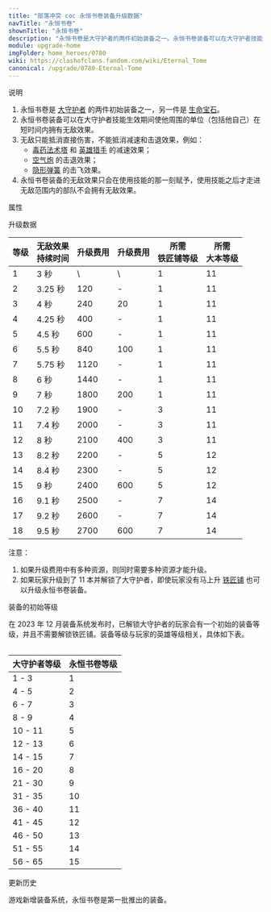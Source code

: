 ```yaml
---
title: "部落冲突 coc 永恒书卷装备升级数据"
navTitle: "永恒书卷"
shownTitle: "永恒书卷"
description: "永恒书卷是大守护者的两件初始装备之一。永恒书卷装备可以在大守护者技能生效期间使他周围的单位（包括他自己）在短时间内拥有无敌效果。无敌只能抵消直接伤害，不能抵消减速和击退效果。"
module: upgrade-home
imgFolder: home_heroes/0780
wiki: https://clashofclans.fandom.com/wiki/Eternal_Tome
canonical: /upgrade/0780-Eternal-Tome
---
```


<UnitInfo :folder="$frontmatter.imgFolder" imgSrc="Eternal_Tome_info.png" :imgAlt="$frontmatter.navTitle" />

<SmallTitle>说明</SmallTitle>

1. 永恒书卷是 [大守护者](/upgrade/0202-Grand-Warden) 的两件初始装备之一，另一件是 [生命宝石](/upgrade/0781-Life-Gem)。
2. 永恒书卷装备可以在大守护者技能生效期间使他周围的单位（包括他自己）在短时间内拥有无敌效果。
3. 无敌只能抵消直接伤害，不能抵消减速和击退效果，例如：
   - [毒药法术塔](/upgrade/0311-Spell-Tower) 和 [英雄猎手](/upgrade/0088-Headhunter) 的减速效果；
   - [空气炮](/upgrade/0306-Air-Sweeper) 的击退效果；
   - [隐形弹簧](/upgrade/0381-Spring-Trap) 的击飞效果。
4. 永恒书卷装备的无敌效果只会在使用技能的那一刻赋予，使用技能之后才走进无敌范围内的部队不会拥有无敌效果。

<SmallTitle>属性</SmallTitle>

<UnitProperties>
    <UnitProperty pKey="技能类型" pValue="主动技能" />
    <UnitProperty pKey="装备稀有度" pValue="普通" />
    <UnitProperty pKey="解锁要求" pValue="有咏王即可" />
</UnitProperties>

<SmallTitle>升级数据</SmallTitle>

<script setup>
const tableExtraInfo = [
    {
        "column": 2,
        "type": "cost",
        "icon": "Shiny_Ore",
        "noGoldPass": true
    },
    {
        "column": 3,
        "type": "cost",
        "icon": "Glowy_Ore",
        "noGoldPass": true
    }
];
</script>

<UnitTable :tableExtraInfo="tableExtraInfo">

| 等级 |无敌效果<br>持续时间| 升级费用|升级费用|所需<br>铁匠铺等级|所需<br>大本等级|
| ---- |        ---       |   ---  |  ---  |       ---       |       ---      |
|   1  |         3 秒     |    \   |   \   |        1        |       11       |
|   2  |      3.25 秒     |   120  |   -   |        1        |       11       |
|   3  |         4 秒     |   240  |   20  |        1        |       11       |
|   4  |      4.25 秒     |   400  |   -   |        1        |       11       |
|   5  |       4.5 秒     |   600  |   -   |        1        |       11       |
|   6  |       5.5 秒     |   840  |  100  |        1        |       11       |
|   7  |      5.75 秒     |  1120  |   -   |        1        |       11       |
|   8  |         6 秒     |  1440  |   -   |        1        |       11       |
|   9  |         7 秒     |  1800  |  200  |        1        |       11       |
|  10  |       7.2 秒     |  1900  |   -   |        3        |       11       |
|  11  |       7.4 秒     |  2000  |   -   |        3        |       11       |
|  12  |         8 秒     |  2100  |  400  |        3        |       11       |
|  13  |       8.2 秒     |  2200  |   -   |        5        |       12       |
|  14  |       8.4 秒     |  2300  |   -   |        5        |       12       |
|  15  |         9 秒     |  2400  |  600  |        5        |       12       |
|  16  |       9.1 秒     |  2500  |   -   |        7        |       14       |
|  17  |       9.2 秒     |  2600  |   -   |        7        |       14       |
|  18  |       9.5 秒     |  2700  |  600  |        7        |       14       |
</UnitTable>

注意：

1. 如果升级费用中有多种资源，则同时需要多种资源才能升级。<br>
2. 如果玩家升级到了 11 本并解锁了大守护者，即使玩家没有马上升 [铁匠铺](/upgrade/0488-Blacksmith) 也可以升级永恒书卷装备。

<SmallTitle>装备的初始等级</SmallTitle>

在 2023 年 12 月装备系统发布时，已解锁大守护者的玩家会有一个初始的装备等级，并且不需要解锁铁匠铺。装备等级与玩家的英雄等级相关，具体如下表。

<Table maxWidth="25rem">

| 大守护者等级 | 永恒书卷等级 |
|     ---     |     ---     |
|    1 - 3    |      1      |
|    4 - 5    |      2      |
|    6 - 7    |      3      |
|    8 - 9    |      4      |
|   10 - 11   |      5      |
|   12 - 13   |      6      |
|   14 - 15   |      7      |
|   16 - 20   |      8      |
|   21 - 30   |      9      |
|   31 - 35   |     10      |
|   36 - 40   |     11      |
|   41 - 45   |     12      |
|   46 - 50   |     13      |
|   51 - 55   |     14      |
|   56 - 65   |     15      |
</Table>

<SmallTitle>更新历史</SmallTitle>

<Timeline>  
    <TimelineItem date="2023/12/12">
        <TimelineRow>游戏新增装备系统，永恒书卷是第一批推出的装备。</TimelineRow>
    </TimelineItem>
    <TimelineItem :historyBottom="true" />
</Timeline>